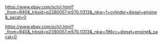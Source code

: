https://www.ebay.com/sch/i.html?_from=R40&_trksid=p2380057.m570.l1313&_nkw=1+cylinder+diesel+engine&_sacat=0

https://www.ebay.com/sch/i.html?_from=R40&_trksid=p2380057.m570.l1313&_nkw=196cc+diesel+engine&_sacat=0
